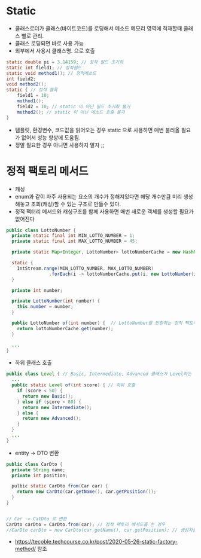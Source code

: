 # Static 
- 클래스로더가 클래스(바이트코드)를 로딩해서 메소드 메모리 영역에 적재할때 클래스 별로 관리. 
- 클래스 로딩되면 바로 사용 가능
- 외부에서 사용시 클래스명. 으로 호출
```java
static double pi = 3.14159; // 정적 필드 초기화
static int field1; // 정적필드
static void method1(); // 정적메소드
int field2;
void method2();
static { // 정적 블록
    field1 = 10; 
    mothod1(); 
    field2 = 10; // static 이 아닌 필드 초기화 불가
    method2(); // static 이 아닌 메소드 호출 불가
}
```
- 템플릿, 환경변수, 코드값을 읽어오는 경우 static 으로 사용하면 매번 불러올 필요가 없어서 성능 향상에 도움됨.
- 정말 필요한 경우 아니면 사용하지 말자 ;; 

# 정적 팩토리 메서드
- 캐싱
- enum과 같이 자주 사용되는 요소의 개수가 정해져있다면 해당 개수만큼 미리 생성해놓고 조회(캐싱)할 수 있는 구조로 만들수 있다. 
- 정적 팩터리 메서드와 캐싱구조를 함께 사용하면 매번 새로운 객체를 생성할 필요가 없어진다
```java
public class LottoNumber {
  private static final int MIN_LOTTO_NUMBER = 1;
  private static final int MAX_LOTTO_NUMBER = 45;

  private static Map<Integer, LottoNumber> lottoNumberCache = new HashMap<>();

  static {
    IntStream.range(MIN_LOTTO_NUMBER, MAX_LOTTO_NUMBER)
                .forEach(i -> lottoNumberCache.put(i, new LottoNumber(i)));
  }

  private int number;

  private LottoNumber(int number) {
    this.number = number;
  }

  public LottoNumber of(int number) {  // LottoNumber를 반환하는 정적 팩토리 메서드
    return lottoNumberCache.get(number);
  }

  ...
}
```
- 하위 클래스 호출
```java
public class Level { // Basic, Intermediate, Advanced 클래스가 Level라는 상위 타입을 상속받고 있는 구조
  ...
  public static Level of(int score) { // 하위 호출
    if (score < 50) {
      return new Basic();
    } else if (score < 80) {
      return new Intermediate();
    } else {
      return new Advanced();
    }
  }
  ...
}
```
- entity -> DTO 변환
```java
public class CarDto {
  private String name;
  private int position;

  pulbic static CarDto from(Car car) {
    return new CarDto(car.getName(), car.getPosition());
  }
}


// Car -> CatDto 로 변환
CarDto carDto = CarDto.from(car); // 정적 팩토리 메서드를 쓴 경우
//CarDto carDto = new CarDto(car.getName(), car.getPosition); // 생성자를 쓴 경우 다 내용을 드러내야함
```


- https://tecoble.techcourse.co.kr/post/2020-05-26-static-factory-method/ 참조 

